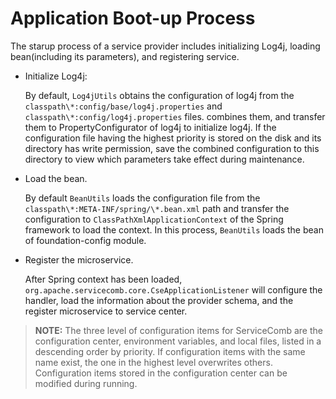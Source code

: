 # Application Boot-up Process  

The starup process of a service provider includes initializing Log4j, loading bean(including its parameters), and registering service.

* Initialize Log4j:

   By default, `Log4jUtils` obtains the configuration of log4j from the `classpath\*:config/base/log4j.properties` and `classpath\*:config/log4j.properties` files. combines them, and transfer them to PropertyConfigurator of log4j to initialize log4j. If the configuration file having the highest priority is stored on the disk and its directory has write permission, save the combined configuration to this directory to view which parameters take effect during maintenance.

* Load the bean.

   By default `BeanUtils`  loads the configuration file from the `classpath\*:META-INF/spring/\*.bean.xml` path and transfer the configuration to `ClassPathXmlApplicationContext` of the Spring framework to load the context. In this process, ```BeanUtils``` loads the bean of foundation-config module.

* Register the microservice.

   After Spring context has been loaded, `org.apache.servicecomb.core.CseApplicationListener` will configure the handler, load the information about the provider schema, and the register microservice to service center.

> **NOTE:**
> The three level of configuration items for ServiceComb are the configuration center, environment variables, and local files, listed in a descending order by priority. If configuration items with the same name exist, the one in the highest level overwrites others. Configuration items stored in the configuration center can be modified during running.
